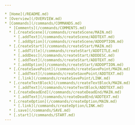 ```yaml
---

* [Home](/README.md)
* [Overview](/OVERVIEW.md)
* [Commands](/commands/COMMANDS.md)
  * [Comments](/commands/COMMENTS.md)
  * [.CreateScene](/commands/createScene/MAIN.md)
    * [.addText](/commands/createScene/ADDTEXT.md)
    * [.addOption](/commands/createScene/ADDOPTION.md)
  * [.CreateStart](/commands/createStart/MAIN.md)
    * [.addTitle](/commands/createStart/ADDTITLE.md)
    * [.addDesc](/commands/createStart/ADDDESC.md)
    * [.addText](/commands/createStart/ADDTEXT.md)
    * [.addOption](/commands/createStart/ADDOPTION.md)
  * [.CreateSavePoint](/commands/createSavePoint/MAIN.md)
    * [.addText](/commands/createSavePoint/ADDTEXT.md)
    * [.link](/commands/createSavePoint/LINK.md)
  * [.createTextBlock](/commands/createTextBlock/MAIN.md)
    * [.addText](/commands/createTextBlock/ADDTEXT.md)
  * [.CreateDeadEnd](/commands/createDeadEnd/MAIN.md)
    * [.addText](/commands/createDeadEnd/ADDTEXT.md)
  * [.createOption](/commands/createOption/MAIN.md)
    * [.link](/commands/createOption/LINK.md)
  * [.save](/commands/SAVE.md)
  * [.start](/commands/START.md)
---
```

